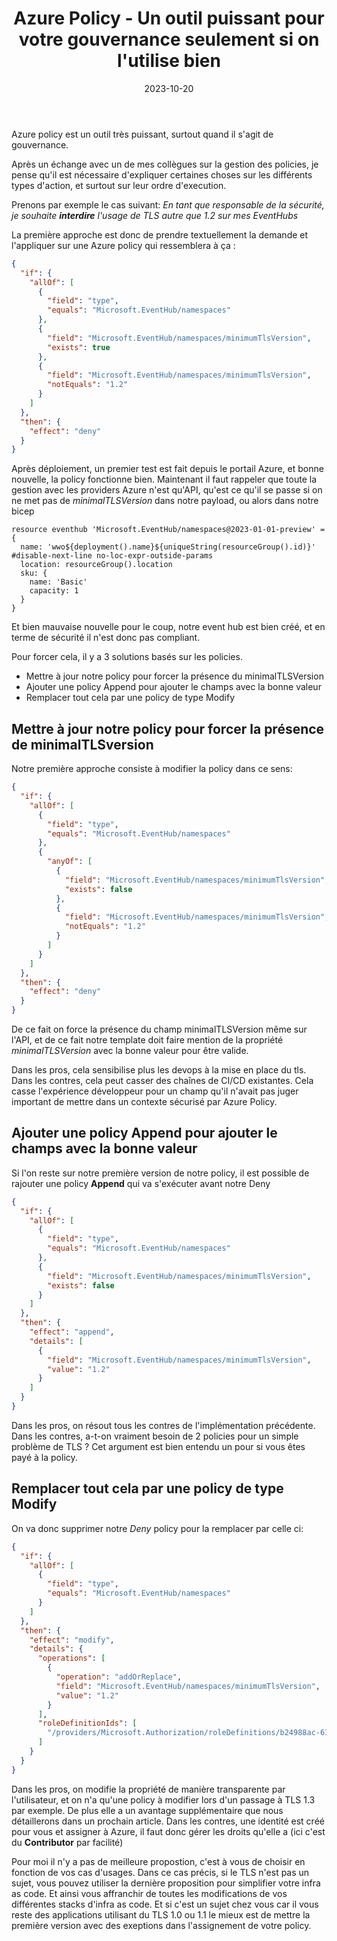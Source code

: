 ﻿---
layout: post
title: Azure Policy - Un outil puissant pour votre gouvernance seulement si on l'utilise bien
date: 2023-10-20
categories: [ "Azure", "Policy" ]
comments_id: 183 
---

Azure policy est un outil très puissant, surtout quand il s'agit de gouvernance.

Après un échange avec un de mes collègues sur la gestion des policies, je pense qu'il est nécessaire d'expliquer certaines choses sur les différents types d'action, et surtout sur leur ordre d'execution.

Prenons par exemple le cas suivant: _En tant que responsable de la sécurité, je souhaite **interdire** l'usage de TLS autre que 1.2 sur mes EventHubs_

La première approche est donc de prendre textuellement la demande et l'appliquer sur une Azure policy qui ressemblera à ça :

```json
{
  "if": {
    "allOf": [
      {
        "field": "type",
        "equals": "Microsoft.EventHub/namespaces"
      },
      {
        "field": "Microsoft.EventHub/namespaces/minimumTlsVersion",
        "exists": true
      },
      {
        "field": "Microsoft.EventHub/namespaces/minimumTlsVersion",
        "notEquals": "1.2"
      }
    ]
  },
  "then": {
    "effect": "deny"
  }
}
```

Après déploiement, un premier test est fait depuis le portail Azure, et bonne nouvelle, la policy fonctionne bien.
Maintenant il faut rappeler que toute la gestion avec les providers Azure n'est qu'API, qu'est ce qu'il se passe si on ne met pas de _minimalTLSVersion_ dans notre payload, ou alors dans notre bicep

```bicep
resource eventhub 'Microsoft.EventHub/namespaces@2023-01-01-preview' = {
  name: 'wwo${deployment().name}${uniqueString(resourceGroup().id)}'
#disable-next-line no-loc-expr-outside-params
  location: resourceGroup().location
  sku: {
    name: 'Basic'
    capacity: 1
  }
}
```

Et bien mauvaise nouvelle pour le coup, notre event hub est bien créé, et en terme de sécurité il n'est donc pas compliant.

Pour forcer cela, il y a 3 solutions basés sur les policies.

- Mettre à jour notre policy pour forcer la présence du minimalTLSVersion
- Ajouter une policy Append pour ajouter le champs avec la bonne valeur
- Remplacer tout cela par une policy de type Modify

## Mettre à jour notre policy pour forcer la présence de minimalTLSversion

Notre première approche consiste à modifier la policy dans ce sens:

```json
{
  "if": {
    "allOf": [
      {
        "field": "type",
        "equals": "Microsoft.EventHub/namespaces"
      },
      {
        "anyOf": [
          {
            "field": "Microsoft.EventHub/namespaces/minimumTlsVersion",
            "exists": false
          },
          {
            "field": "Microsoft.EventHub/namespaces/minimumTlsVersion",
            "notEquals": "1.2"
          }
        ]
      }
    ]
  },
  "then": {
    "effect": "deny"
  }
}
```

De ce fait on force la présence du champ minimalTLSVersion même sur l'API, et de ce fait notre template doit faire mention de la propriété _minimalTLSVersion_ avec la bonne valeur pour être valide.

Dans les pros, cela sensibilise plus les devops à la mise en place du tls.
Dans les contres, cela peut casser des chaînes de CI/CD existantes. Cela casse l'expérience développeur pour un champ qu'il n'avait pas juger important de mettre dans un contexte sécurisé par Azure Policy.

## Ajouter une policy Append pour ajouter le champs avec la bonne valeur

Si l'on reste sur notre première version de notre policy, il est possible de rajouter une policy **Append** qui va s'exécuter avant notre Deny

```json
{
  "if": {
    "allOf": [
      {
        "field": "type",
        "equals": "Microsoft.EventHub/namespaces"
      },
      {
        "field": "Microsoft.EventHub/namespaces/minimumTlsVersion",
        "exists": false
      }
    ]
  },
  "then": {
    "effect": "append",
    "details": [
      {
        "field": "Microsoft.EventHub/namespaces/minimumTlsVersion",
        "value": "1.2"
      }
    ]
  }
}
```

Dans les pros, on résout tous les contres de l'implémentation précédente.
Dans les contres, a-t-on vraiment besoin de 2 policies pour un simple problème de TLS ? Cet argument est bien entendu un pour si vous êtes payé à la policy.

## Remplacer tout cela par une policy de type Modify

On va donc supprimer notre _Deny_ policy pour la remplacer par celle ci:

```json
{
  "if": {
    "allOf": [
      {
        "field": "type",
        "equals": "Microsoft.EventHub/namespaces"
      }
    ]
  },
  "then": {
    "effect": "modify",
    "details": {
      "operations": [
        {
          "operation": "addOrReplace",
          "field": "Microsoft.EventHub/namespaces/minimumTlsVersion",
          "value": "1.2"
        }
      ],
      "roleDefinitionIds": [
        "/providers/Microsoft.Authorization/roleDefinitions/b24988ac-6180-42a0-ab88-20f7382dd24c"
      ]
    }
  }
}
```

Dans les pros, on modifie la propriété de manière transparente par l'utilisateur, et on n'a qu'une policy à modifier lors d'un passage à TLS 1.3 par exemple. De plus elle a un avantage supplémentaire que nous détaillerons dans un prochain article.
Dans les contres, une identité est créé pour vous et assigner à Azure, il faut donc gérer les droits qu'elle a (ici c'est du **Contributor** par facilité)

Pour moi il n'y a pas de meilleure propostion, c'est à vous de choisir en fonction de vos cas d'usages.
Dans ce cas précis, si le TLS n'est pas un sujet, vous pouvez utiliser la dernière proposition pour simplifier votre infra as code. Et ainsi vous affranchir de toutes les modifications de vos différentes stacks d'infra as code.
Et si c'est un sujet chez vous car il vous reste des applications utilisant du TLS 1.0 ou 1.1 le mieux est de mettre la première version avec des exeptions dans l'assignement de votre policy.

